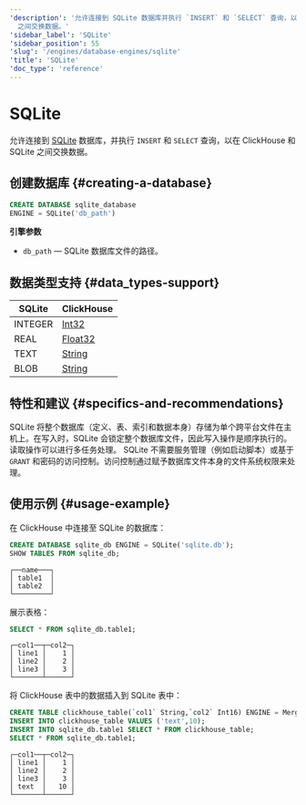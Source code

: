 ```yaml
---
'description': '允许连接到 SQLite 数据库并执行 `INSERT` 和 `SELECT` 查询，以在 ClickHouse 和 SQLite
  之间交换数据。'
'sidebar_label': 'SQLite'
'sidebar_position': 55
'slug': '/engines/database-engines/sqlite'
'title': 'SQLite'
'doc_type': 'reference'
---
```



# SQLite

允许连接到 [SQLite](https://www.sqlite.org/index.html) 数据库，并执行 `INSERT` 和 `SELECT` 查询，以在 ClickHouse 和 SQLite 之间交换数据。

## 创建数据库 {#creating-a-database}

```sql
CREATE DATABASE sqlite_database
ENGINE = SQLite('db_path')
```

**引擎参数**

- `db_path` — SQLite 数据库文件的路径。

## 数据类型支持 {#data_types-support}

|  SQLite   | ClickHouse                                              |
|---------------|---------------------------------------------------------|
| INTEGER       | [Int32](../../sql-reference/data-types/int-uint.md)     |
| REAL          | [Float32](../../sql-reference/data-types/float.md)      |
| TEXT          | [String](../../sql-reference/data-types/string.md)      |
| BLOB          | [String](../../sql-reference/data-types/string.md)      |

## 特性和建议 {#specifics-and-recommendations}

SQLite 将整个数据库（定义、表、索引和数据本身）存储为单个跨平台文件在主机上。在写入时，SQLite 会锁定整个数据库文件，因此写入操作是顺序执行的。读取操作可以进行多任务处理。
SQLite 不需要服务管理（例如启动脚本）或基于 `GRANT` 和密码的访问控制。访问控制通过赋予数据库文件本身的文件系统权限来处理。

## 使用示例 {#usage-example}

在 ClickHouse 中连接至 SQLite 的数据库：

```sql
CREATE DATABASE sqlite_db ENGINE = SQLite('sqlite.db');
SHOW TABLES FROM sqlite_db;
```

```text
┌──name───┐
│ table1  │
│ table2  │
└─────────┘
```

展示表格：

```sql
SELECT * FROM sqlite_db.table1;
```

```text
┌─col1──┬─col2─┐
│ line1 │    1 │
│ line2 │    2 │
│ line3 │    3 │
└───────┴──────┘
```
将 ClickHouse 表中的数据插入到 SQLite 表中：

```sql
CREATE TABLE clickhouse_table(`col1` String,`col2` Int16) ENGINE = MergeTree() ORDER BY col2;
INSERT INTO clickhouse_table VALUES ('text',10);
INSERT INTO sqlite_db.table1 SELECT * FROM clickhouse_table;
SELECT * FROM sqlite_db.table1;
```

```text
┌─col1──┬─col2─┐
│ line1 │    1 │
│ line2 │    2 │
│ line3 │    3 │
│ text  │   10 │
└───────┴──────┘
```
